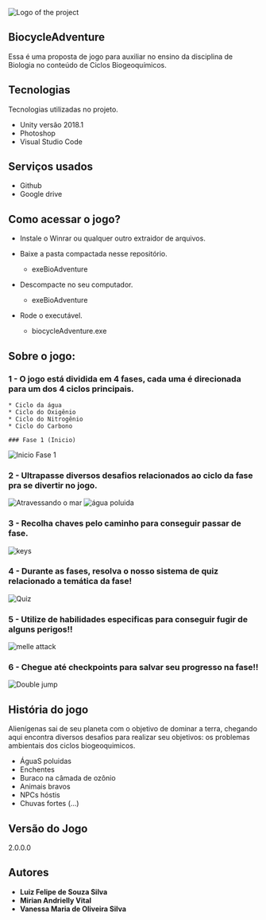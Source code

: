 
![Logo of the project](https://github.com/iLuix-Felipe/BiocycleAdventure/blob/main/public/logo.png)


## BiocycleAdventure
Essa é uma proposta de jogo para auxiliar no ensino da disciplina de Biologia no conteúdo de Ciclos Biogeoquímicos.


## Tecnologias

Tecnologias utilizadas no projeto.

* Unity versão 2018.1
* Photoshop
* Visual Studio Code

## Serviços usados

* Github
* Google drive

## Como acessar o jogo?

* Instale o Winrar ou qualquer outro extraidor de arquivos.
 
* Baixe a pasta compactada nesse repositório.
   - exeBioAdventure
  
* Descompacte no seu computador.
  - exeBioAdventure
  
* Rode o executável.
  - biocycleAdventure.exe

## Sobre o jogo:

### 1 - O jogo está dividida em 4 fases, cada uma é direcionada para um dos 4 ciclos principais.

    * Ciclo da água
    * Ciclo do Oxigênio
    * Ciclo do Nitrogênio
    * Ciclo do Carbono
    
    ### Fase 1 (Inicio)
    

![Inicio Fase 1](https://github.com/iLuix-Felipe/BiocycleAdventure/blob/main/public/post1.png)

### 2 - Ultrapasse diversos desafios relacionados ao ciclo da fase pra se divertir no jogo.


![Atravessando o mar](https://github.com/iLuix-Felipe/BiocycleAdventure/blob/main/public/post2.png)
![água poluida](https://github.com/iLuix-Felipe/BiocycleAdventure/blob/main/public/post5.png)

### 3 - Recolha chaves pelo caminho para conseguir passar de fase.


![keys](https://github.com/iLuix-Felipe/BiocycleAdventure/blob/main/public/post4.png)

### 4 - Durante as fases, resolva o nosso sistema de quiz relacionado a temática da fase!


![Quiz](https://github.com/iLuix-Felipe/BiocycleAdventure/blob/main/public/post3.png)

### 5 - Utilize de habilidades especificas para conseguir fugir de alguns perigos!!


![melle attack](https://github.com/iLuix-Felipe/BiocycleAdventure/blob/main/public/post6.png)

### 6 - Chegue até checkpoints para salvar seu progresso na fase!!


![Double jump](https://github.com/iLuix-Felipe/BiocycleAdventure/blob/main/public/post7.png)


## História do jogo

Alienígenas sai de seu planeta com o objetivo de dominar a terra, chegando aqui encontra diversos desafios para realizar seu objetivos: os problemas ambientais dos ciclos biogeoquimicos.
 - ÁguaS poluidas
 - Enchentes
 - Buraco na câmada de ozônio
 - Animais bravos
 - NPCs hóstis
 - Chuvas fortes
  (...)

  ## Versão do Jogo

  2.0.0.0


  ## Autores

  * **Luiz Felipe de Souza Silva** 
  * **Mirian Andrielly Vital**
  * **Vanessa Maria de Oliveira Silva**

 
